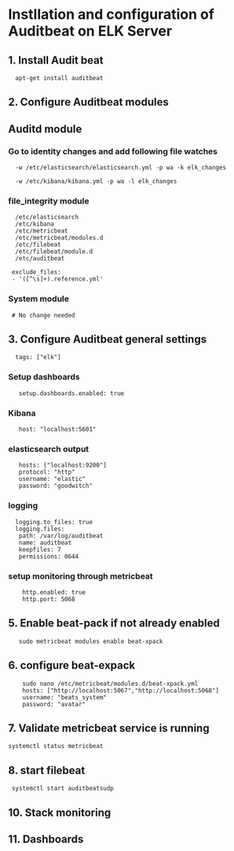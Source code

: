 # Instllation and configuration of Auditbeat on ELK Server



## 1. Install Audit beat
    
      apt-get install auditbeat

## 2. Configure Auditbeat modules

   ## Auditd module
   ### Go to identity changes and add following file watches
      
      -w /etc/elasticsearch/elasticsearch.yml -p wa -k elk_changes

      -w /etc/kibana/kibana.yml -p wa -l elk_changes
      
   ### file_integrity module

      /etc/elasticsearch
      /etc/kibana
      /etc/metricbeat
      /etc/metricbeat/modules.d
      /etc/filebeat
      /etc/filebeat/module.d
      /etc/auditbeat

     exclude_files:
     - '([^\s]+).reference.yml'
   
   ### System module
     # No change needed

## 3. Configure Auditbeat general settings
      tags: ["elk"]


   ### Setup dashboards
       setup.dashboards.enabled: true

   ### Kibana
       host: "localhost:5601"

   ### elasticsearch output
       hosts: ["localhost:9200"]
       protocol: "http"
       username: "elastic"
       password: "goodwitch"

   ### logging
       
      logging.to_files: true
      logging.files:
       path: /var/log/auditbeat
       name: auditbeat
       keepfiles: 7
       permissions: 0644
  ### setup monitoring through metricbeat
        http.enabled: true
        http.port: 5068

## 5. Enable beat-pack if not already enabled 
       sudo metricbeat modules enable beat-xpack

## 6. configure beat-expack 
   
        sudo nano /etc/metricbeat/modules.d/beat-xpack.yml
        hosts: ["http://localhost:5067","http://localhost:5068"]
        username: "beats_system"
        password: "avatar"

## 7. Validate metricbeat service is running

    systemctl status metricbeat

## 8. start filebeat
   
     systemctl start auditbeatsudp 

## 10. Stack monitoring 
## 11. Dashboards






